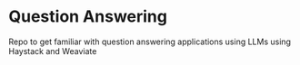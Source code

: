 # Question Answering
Repo to get familiar with question answering applications using LLMs using Haystack and Weaviate
